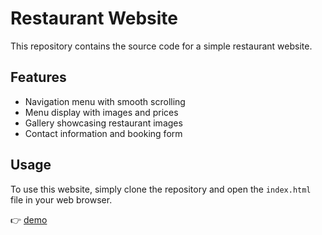 # Restaurant Website

This repository contains the source code for a simple restaurant website.

## Features

- Navigation menu with smooth scrolling
- Menu display with images and prices
- Gallery showcasing restaurant images
- Contact information and booking form

## Usage

To use this website, simply clone the repository and open the `index.html` file in your web browser.

👉 <a href="https://saipradyumnagoud.github.io/Restaurantwebsite/" target="_blank">demo</a>
